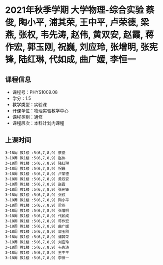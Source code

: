 # 2021年秋季学期 大学物理-综合实验 蔡俊, 陶小平, 浦其荣, 王中平, 卢荣德, 梁燕, 张权, 韦先涛, 赵伟, 黄双安, 赵霞, 蒋作宏, 郭玉刚, 祝巍, 刘应玲, 张增明, 张宪锋, 陆红琳, 代如成, 曲广媛, 李恒一






## 课程信息

- 课程号：PHYS1009.08
- 学分：1.5
- 教学类型：实验课
- 开课单位：物理实验教学中心
- 课程类别：通修
- 课程层次：本科计划内课程

## 上课时间

```
3~18周 教1楼 :5(6,7,8,9) 蔡俊
3~18周 教1楼 :5(6,7,8,9) 赵伟
3~18周 教1楼 :5(6,7,8,9) 陆红琳
3~18周 教1楼 :5(6,7,8,9) 祝巍
3~18周 教1楼 :5(6,7,8,9) 卢荣德
3~18周 教1楼 :5(6,7,8,9) 黄双安
3~18周 教1楼 :5(6,7,8,9) 赵霞
3~18周 教1楼 :5(6,7,8,9) 张宪锋
3~18周 教1楼 :5(6,7,8,9) 张权
3~18周 教1楼 :5(6,7,8,9) 陶小平
3~18周 教1楼 :5(6,7,8,9) 梁燕
3~18周 教1楼 :5(6,7,8,9) 张增明
3~18周 教1楼 :5(6,7,8,9) 代如成
3~18周 教1楼 :5(6,7,8,9) 蒋作宏
3~18周 教1楼 :5(6,7,8,9) 曲广媛
3~18周 教1楼 :5(6,7,8,9) 郭玉刚
3~18周 教1楼 :5(6,7,8,9) 浦其荣
3~18周 教1楼 :5(6,7,8,9) 刘应玲
3~18周 教1楼 :5(6,7,8,9) 韦先涛
3~18周 教1楼 :5(6,7,8,9) 王中平
3~18周 教1楼 :5(6,7,8,9) 李恒一
```

